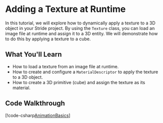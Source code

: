 # Adding a Texture at Runtime

In this tutorial, we will explore how to dynamically apply a texture to a 3D object in your Stride project. By using the `Texture` class, you can load an image file at runtime and assign it to a 3D entity. We will demonstrate how to do this by applying a texture to a cube.

## What You'll Learn
- How to load a texture from an image file at runtime.
- How to create and configure a `MaterialDescriptor` to apply the texture to a 3D object.
- How to create a 3D primitive (cube) and assign the texture as its material.

## Code Walkthrough

[!code-csharp[AnimationBasics](../../../examples/snippets/TextureMapping_Example01/Program.cs)]